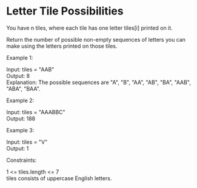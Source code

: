 # Letter Tile Possibilities

You have n  tiles, where each tile has one letter tiles[i] printed on it.

Return the number of possible non-empty sequences of letters you can make using the letters printed on those tiles.

Example 1:

Input: tiles = "AAB"\
Output: 8\
Explanation: The possible sequences are "A", "B", "AA", "AB", "BA", "AAB", "ABA", "BAA".

Example 2:

Input: tiles = "AAABBC"\
Output: 188

Example 3:

Input: tiles = "V"\
Output: 1

Constraints:

1 <= tiles.length <= 7\
tiles consists of uppercase English letters.